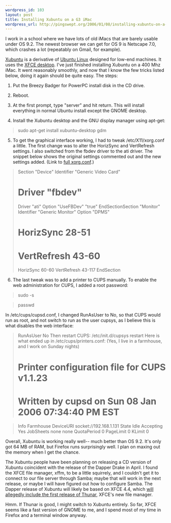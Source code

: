 ```yaml
--- 
wordpress_id: 103
layout: post
title: Installing Xubuntu on a G3 iMac
wordpress_url: http://pingswept.org/2006/01/08/installing-xubuntu-on-a-g3-imac/
---
```

I work in a school where we have lots of old iMacs that are barely usable under OS 9.2. The newest browser we can get for OS 9 is Netscape 7.0, which crashes a lot (repeatably on Gmail, for example).

[Xubuntu][1] is a derivative of <a href="http://www.ubuntulinux.org/">Ubuntu Linux</a> designed for low-end machines. It uses the <a href="http://www.xfce.org/">XFCE desktop</a>. I've just finished installing Xubuntu on a 400 Mhz iMac. It went reasonably smoothly, and now that I know the few tricks listed below, doing it again should be quite easy.
The steps:

1. Put the Breezy Badger for PowerPC install disk in the CD drive.

2. Reboot.

3. At the first prompt, type "server" and hit return. This will install everything in normal Ubuntu install except the GNOME desktop.

4. Install the Xubuntu desktop and the GNU display manager using apt-get:

> sudo apt-get install xubuntu-desktop gdm

5. To get the graphical interface working, I had to tweak /etc/X11/xorg.conf a little. The first change was to alter the HorizSync and VertRefresh settings. I also switched from the fbdev driver to the ati driver. The snippet below shows the original settings commented out and the new settings added. (Link to <a href="http://pingswept.org/xorgconf-for-xubuntu-on-g3-imac/">full xorg.conf</a>.)
> Section "Device"
> Identifier      "Generic Video Card"
> #       Driver          "fbdev"
> Driver          "ati"
> Option          "UseFBDev"              "true"
> EndSectionSection "Monitor"
> Identifier      "Generic Monitor"
> Option          "DPMS"
> #       HorizSync       28-51
> #       VertRefresh     43-60
> HorizSync       60-60
> VertRefresh     43-117
> EndSection

6. The last tweak was to add a printer to CUPS manually. To enable the web administration for CUPS, I added a root password:
> sudo -s

> passwd

In /etc/cups/cupsd.conf, I changed RunAsUser to No, so that CUPS would run as root, and not switch to run as the user cupsys, as I believe this is what disables the web interface:
> RunAsUser No
Then restart CUPS:
> /etc/init.d/cupsys restart
Here is what ended up in /etc/cups/printers.conf: (Yes, I live in a farmhouse, and I work on Sunday nights)
> # Printer configuration file for CUPS v1.1.23
> # Written by cupsd on Sun 08 Jan 2006 07:34:40 PM EST

> Info Farmhouse
> DeviceURI socket://192.168.1.131
> State Idle
> Accepting Yes
> JobSheets none none
> QuotaPeriod 0
> PageLimit 0
> KLimit 0

Overall, Xubuntu is working really well-- much better than OS 9.2. It's only got 64 MB of RAM, but Firefox runs surprisingly well. I plan on maxing out the memory when I get the chance.

The Xubuntu people have been planning on releasing a CD version of Xubuntu coincident with the release of the Dapper Drake in April. I found the XFCE file manager, xffm, to be a little squirrely, and I couldn't get it to connect to our file server through Samba; maybe that will work in the next release, or maybe I will have figured out how to configure Samba. The Dapper release of Xubuntu will likely be based on XFCE 4.4, which <a href="http://thunar.xfce.org/index.xhtml">will allegedly include the first release of Thunar</a>, XFCE's new file manager.

Hmm. If Thunar is good, I might switch to Xubuntu entirely. So far, XFCE seems like a fast version of GNOME to me, and I spend most of my time in Firefox and a terminal window anyway.

[1]: https://wiki.ubuntu.com/Xubuntu
